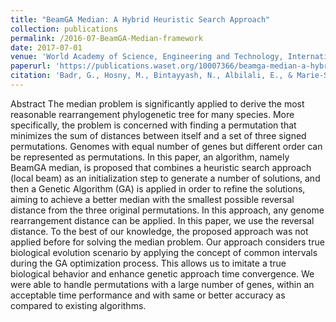 ```yaml
---
title: "BeamGA Median: A Hybrid Heuristic Search Approach"
collection: publications
permalink: /2016-07-BeamGA-Median-framework
date: 2017-07-01
venue: 'World Academy of Science, Engineering and Technology, International Journal of Bioengineering and Life Sciences'
paperurl: 'https://publications.waset.org/10007366/beamga-median-a-hybrid-heuristic-search-approach'
citation: 'Badr, G., Hosny, M., Bintayyash, N., Albilali, E., & Marie-Sainte, S. L. (2017). BeamGA Median: A Hybrid Heuristic Search Approach. International Journal of Bioengineering and Life Sciences, 11(6), 459-464.'
---
```


Abstract 
The median problem is significantly applied to derive the most reasonable rearrangement phylogenetic tree for many species. More specifically, the problem is concerned with finding a permutation that minimizes the sum of distances between itself and a set of three signed permutations. Genomes with equal number of genes but different order can be represented as permutations. In this paper, an algorithm, namely BeamGA median, is proposed that combines a heuristic search approach (local beam) as an initialization step to generate a number of solutions, and then a Genetic Algorithm (GA) is applied in order to refine the solutions, aiming to achieve a better median with the smallest possible reversal distance from the three original permutations. In this approach, any genome rearrangement distance can be applied. In this paper, we use the reversal distance. To the best of our knowledge, the proposed approach was not applied before for solving the median problem. Our approach considers true biological evolution scenario by applying the concept of common intervals during the GA optimization process. This allows us to imitate a true biological behavior and enhance genetic approach time convergence. We were able to handle permutations with a large number of genes, within an acceptable time performance and with same or better accuracy as compared to existing algorithms.
    